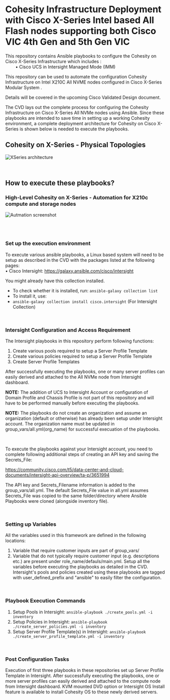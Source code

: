 # Cohesity Infrastructure Deployment with Cisco X-Series Intel based All Flash nodes supporting both Cisco VIC 4th Gen and 5th Gen VIC

This repository  contains Ansible playbooks to configure the Cohesity on Cisco X-Series Infrastructure which includes : <br />
&emsp;&emsp; •	 Cisco UCS in Intersight Managed Mode (IMM) <br />


This repository can be used to automate the configuration Cohesity Infrastructure on Intel X210C All NVME nodes configured in Cisco X-Series Modular System  .

Details will be covered in the upcoming Cisco Validated Design document.

The CVD lays out the complete process for configuring the Cohesity Infrastructure on Cisco X-Series All NVMe nodes using Ansible. Since these playbooks are intended to save time in setting up a working Cohesity environment, a complete deployment architecture for Cohesity on Cisco X-Series is shown below is needed to execute the playbooks.

## Cohesity on X-Series - Physical Topologies




![XSeries architecture](https://user-images.githubusercontent.com/101294457/205809370-3237c9b3-c5e4-493a-a923-77484319fdec.png)

<br />

## How to execute these playbooks?

### High-Level Cohesity on X-Series - Automation for X210c compute and storage nodes
![Autmation screenshot](https://user-images.githubusercontent.com/101294457/205838615-450fca8e-ebdf-4aa5-abb1-82887456aa52.png)


<br />
<br />




### Set up the execution environment
To execute various ansible playbooks, a Linux based system will need to be setup as described in the CVD with the packages listed at the following pages: <br />
•	Cisco Intersight: https://galaxy.ansible.com/cisco/intersight <br />


You might already have this collection installed.

- To check whether it is installed, run: `ansible-galaxy collection list`
- To install it, use: <br />
- `ansible-galaxy collection install cisco.intersight` (For Intersight Collection) <br />

<br />

### Intersight Configuration and Access Requirement

The Intersight playbooks in this repository perform following functions:

1. Create various pools required to setup a Server Profile Template
2. Create various policies required to setup a Server Profile Template
3. Create Server Profile Templates

After successfully executing the playbooks, one or many server profiles can easily derived and attached to the All NVMe node from Intersight dashboard.

**NOTE:** The addition of UCS to Intersight Account or configuration of Domain Profile and Chassis Profile is not part of this repository and will have to be performed manually before executing the playbooks.

**NOTE:** The playbooks do not create an organization and assume an organization (default or otherwise) has already been setup under Intersight account. The organization name must be updated in group_vars/all.yml(org_name) for successful execuation of the playbooks.

<br />

To execute the playbooks against your Intersight account, you need to complete following additional steps of creating an API key and saving the Secrets_File:

https://community.cisco.com/t5/data-center-and-cloud-documents/intersight-api-overview/ta-p/3651994

The API key and Secrets_Filename information is added to the group_vars/all.yml. The default Secrets_File value in all.yml assumes Secrets_File was copied to the same folder/directory where Ansible Playbooks were cloned (alongside inventory file).

<br />


### Setting up Variables

All the variables used in this framework are defined in the following locations:

1. Variable that require customer inputs are part of group_vars/
2. Variable that do not typically require customer input (e.g. descriptions etc.) are present under role_name/defauls/main.yml.
   Setup all the variables before executing the playbooks as detailed in the CVD. Intersight's pools and policies created using these playbooks are tagged with user_defined_prefix and "ansible" to easily filter the configuration.

<br />


### Playbook Execution Commands

1.	Setup Pools in Intersight: `ansible-playbook ./create_pools.yml -i inventory`
2.	Setup Policies in Intersight: `ansible-playbook ./create_server_policies.yml -i inventory`
3.	Setup Server Profile Template(s) in Intersight: `ansible-playbook ./create_server_profile_template.yml -i inventory`

<br />


### Post Configuration Tasks

Execution of first three playbooks in these repositories set up Server Profile Template in Intersight. After successfully executing the playbooks, one or more server profiles can easily derived and attached to the compute node from Intersight dashboard. KVM mounted DVD option or Intersight OS Install feature is available to install Cohesity OS to these newly derived servers.

<br />
